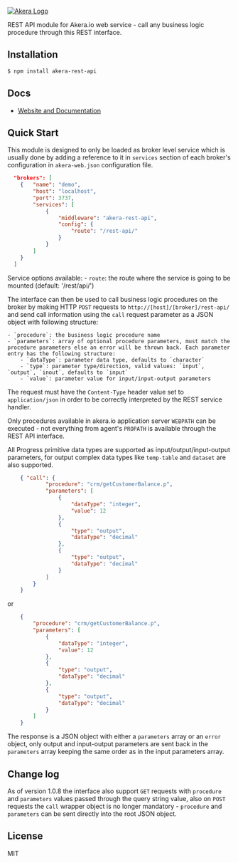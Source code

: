[![Akera Logo](http://akera.io/logo.png)](http://akera.io/)

  REST API module for Akera.io web service - call any business logic procedure through this REST interface.

## Installation

```bash
$ npm install akera-rest-api
```

## Docs

  * [Website and Documentation](http://akera.io/)

## Quick Start

  This module is designed to only be loaded as broker level service which 
  is usually done by adding a reference to it in `services` section of 
  each broker's configuration in `akera-web.json` configuration file.
   
```json
  "brokers": [
  	{	"name": "demo",
  		"host": "localhost",
		"port": 3737,
		"services": [
			{ 
				"middleware": "akera-rest-api",
				"config": {
					"route": "/rest-api/"
				}
			}
		]
	}
  ]
```
  
  Service options available:
	- `route`: the route where the service is going to be mounted (default: '/rest/api/')
  
  The interface can then be used to call business logic procedures on the broker by making 
  HTTP `POST` requests to `http://[host]/[broker]/rest-api/` and send call information using 
  the `call` request parameter as a JSON object with following structure:

	- `procedure`: the business logic procedure name
	- `parameters`: array of optional procedure parameters, must match the procedure parameters else an error will be thrown back. Each parameter entry has the following structure:
		- `dataType`: parameter data type, defaults to `character`
		- `type`: parameter type/direction, valid values: `input`, `output`, `inout`, defaults to `input`
		- `value`: parameter value for input/input-output parameters
  
  The request must have the `Content-Type` header value set to `application/json` in order to be 
  correctly interpreted by the REST service handler.
  
  Only procedures available in akera.io application server `WEBPATH` can be executed - not everything from agent's `PROPATH` is
  available through the REST API interface.
  
  All Progress primitive data types are supported as input/output/input-output parameters, for output complex data types like
  `temp-table` and `dataset` are also supported.
  	
```json
	{ "call": {
			"procedure": "crm/getCustomerBalance.p",
			"parameters": [
				{
					"dataType": "integer",
					"value": 12
				},
				{
					"type": "output",
					"dataType": "decimal"
				},
				{
					"type": "output",
					"dataType": "decimal"
				}
			]
		}
	}
```

or 

```json
	{
		"procedure": "crm/getCustomerBalance.p",
		"parameters": [
			{
				"dataType": "integer",
				"value": 12
			},
			{
				"type": "output",
				"dataType": "decimal"
			},
			{
				"type": "output",
				"dataType": "decimal"
			}
		]
	}
```
  
  The response is a JSON object with either a `parameters` array or an `error` object, 
  only output and input-output parameters are sent back in the `parameters` array keeping 
  the same order as in the input parameters array. 

## Change log
  As of version 1.0.8 the interface also support `GET` requests with `procedure` and `parameters` values passed through 
  the query string value, also on `POST` requests the `call` wrapper object is no longer mandatory - `procedure` and `parameters` 
  can be sent directly into the root JSON object.
   

## License
	
MIT 
